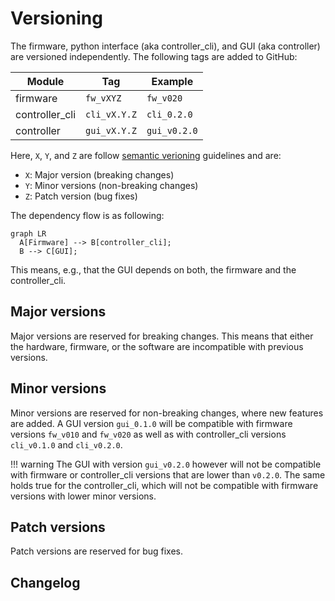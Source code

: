 # Versioning

The firmware,
python interface (aka controller_cli),
and GUI (aka controller)
are versioned independently.
The following tags are added
to GitHub:

| Module        | Tag          | Example      |
|---------------|--------------|--------------|
| firmware      | `fw_vXYZ`    | `fw_v020`    |
| controller_cli | `cli_vX.Y.Z` | `cli_0.2.0`  |
| controller   | `gui_vX.Y.Z` | `gui_v0.2.0` |

Here, `X`, `Y`, and `Z`
are follow
[semantic verioning](https://semver.org/)
guidelines and are:

- `X`: Major version (breaking changes)
- `Y`: Minor versions (non-breaking changes)
- `Z`: Patch version (bug fixes)

The dependency flow is as following:

``` mermaid
graph LR
  A[Firmware] --> B[controller_cli];
  B --> C[GUI];
```

This means, e.g.,
that the GUI depends on both,
the firmware and the controller_cli.

## Major versions

Major versions are reserved for breaking changes.
This means that either the hardware,
firmware,
or the software are incompatible with previous versions.

## Minor versions

Minor versions are reserved for non-breaking changes,
where new features are added.
A GUI version `gui_0.1.0` will be compatible
with firmware versions `fw_v010` and `fw_v020`
as well as with controller_cli versions
`cli_v0.1.0` and `cli_v0.2.0`.

!!! warning
    The GUI with version `gui_v0.2.0` however
    will not be compatible with
    firmware or controller_cli versions that are lower than `v0.2.0`.
    The same holds true for the controller_cli,
    which will not be compatible with firmware versions
    with lower minor versions.

## Patch versions

Patch versions are reserved for bug fixes.

## Changelog
